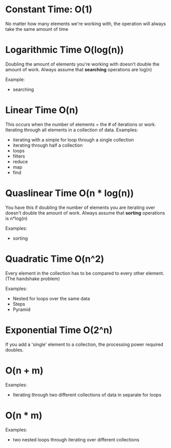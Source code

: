 # Constant Time: O(1)
No matter how many elements we're working with, the operation will always take the same amount of time

# Logarithmic Time O(log(n))
Doubling the amount of elements you're working with doesn't double the amount of work. Always assume that **searching** operations are log(n)

Example:
- searching

# Linear Time O(n)
This occurs when the number of elements = the # of iterations or work. Iterating through all elements in a collection of data.
Examples:
- iterating with a simple for loop through a single collection
- iterating through half a collection
- loops
- filters
- reduce
- map
- find

# Quaslinear Time O(n * log(n))
You have this if doubling the number of elements you are iterating over doesn't double the amount of work. Always assume that **sorting** operations is n*log(n)

Examples:
- sorting

# Quadratic Time O(n^2)
Every element in the collection has to be compared to every other element. (The handshake problem)

Examples: 
- Nested for loops over the same data
- Steps
- Pyramid

# Exponential Time O(2^n)
If you add a 'single' element to a collection, the processing power required doubles.

# O(n + m)
Examples:
- Iterating through two different collections of data in separate for loops

# O(n * m)
Examples:
- two nested loops through iterating over different collections
